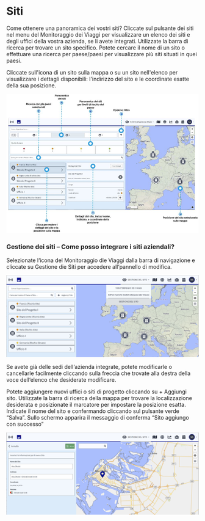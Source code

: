 # Siti

Come ottenere una panoramica dei vostri siti? Cliccate sul pulsante dei siti nel menu del  Monitoraggio dei Viaggi per visualizzare un elenco dei siti e degli uffici della vostra azienda, se li avete integrati. Utilizzate la barra di ricerca per trovare un sito specifico. Potete cercare il nome di un sito o effettuare una ricerca per paese/paesi per visualizzare più siti situati in quei paesi.

Cliccate sull'icona di un sito sulla mappa o su un sito nell'elenco per visualizzare i dettagli disponibili: l'indirizzo del sito e le coordinate esatte della sua posizione.

![](../../.gitbook/assets/tm_img03-siti.JPG)



### Gestione dei siti – Come posso integrare i siti aziendali?

Selezionate l‘icona del Monitoraggio die Viaggi dalla barra di navigazione e cliccate su Gestione die Siti per accedere all‘pannello di modifica.

![](../../.gitbook/assets/site_management.jpg)

Se avete già delle sedi dell‘azienda integrate, potete modificarle o cancellarle facilmente cliccando sulla freccia che trovate alla destra della voce dell‘elenco che desiderate modificare.

Potete aggiungere nuovi uffici o siti di progetto cliccando su + Aggiungi sito. Utilizzate la barra di ricerca della mappa per trovare la localizzazione desiderata e posizionate il marcatore per impostare la posizione esatta. Indicate il nome del sito e confermando cliccando sul pulsante verde “Salva”. Sullo schermo apparira il messaggio di conferma “Sito aggiungo con successo”

![](../../.gitbook/assets/site_management_new.jpg)

